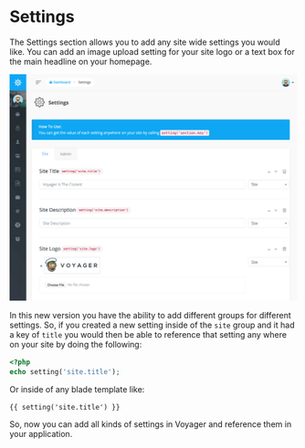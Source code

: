 # Settings

The Settings section allows you to add any site wide settings you would like. You can add an image upload setting for your site logo or a text box for the main headline on your homepage.

![](../.gitbook/assets/settings.png)

In this new version you have the ability to add different groups for different settings. So, if you created a new setting inside of the `site` group and it had a key of `title` you would then be able to reference that setting any where on your site by doing the following:

```php
<?php
echo setting('site.title');
```

Or inside of any blade template like:

```text
{{ setting('site.title') }}
```

So, now you can add all kinds of settings in Voyager and reference them in your application.

